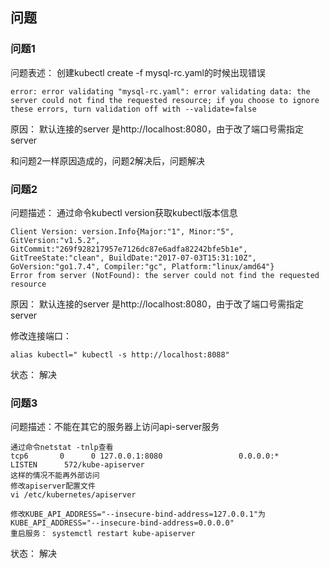 ## 问题

### 问题1
问题表述： 创建kubectl create -f mysql-rc.yaml的时候出现错误  
 
```
error: error validating "mysql-rc.yaml": error validating data: the server could not find the requested resource; if you choose to ignore these errors, turn validation off with --validate=false

``` 
原因： 默认连接的server 是http://localhost:8080，由于改了端口号需指定server 

和问题2一样原因造成的，问题2解决后，问题解决


### 问题2
问题描述： 通过命令kubectl version获取kubectl版本信息  

```
Client Version: version.Info{Major:"1", Minor:"5", GitVersion:"v1.5.2", GitCommit:"269f928217957e7126dc87e6adfa82242bfe5b1e", GitTreeState:"clean", BuildDate:"2017-07-03T15:31:10Z", GoVersion:"go1.7.4", Compiler:"gc", Platform:"linux/amd64"}
Error from server (NotFound): the server could not find the requested resource

```



原因： 默认连接的server 是http://localhost:8080，由于改了端口号需指定server  


修改连接端口：  

```
alias kubectl=" kubectl -s http://localhost:8088"
```

状态： 解决

### 问题3
问题描述：不能在其它的服务器上访问api-server服务    

```
通过命令netstat -tnlp查看
tcp6       0      0 127.0.0.1:8080                 0.0.0.0:*                    LISTEN      572/kube-apiserver  
这样的情况不能再外部访问  
修改apiserver配置文件
vi /etc/kubernetes/apiserver

修改KUBE_API_ADDRESS="--insecure-bind-address=127.0.0.1"为
KUBE_API_ADDRESS="--insecure-bind-address=0.0.0.0"  
重启服务： systemctl restart kube-apiserver

```

状态： 解决
